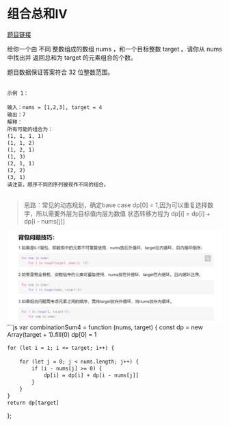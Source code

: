 # 组合总和Ⅳ
<a href="https://leetcode-cn.com/problems/combination-sum-iv/" target="_blank">题目链接</a>

给你一个由 不同 整数组成的数组 nums ，和一个目标整数 target 。请你从 nums 中找出并
返回总和为 target 的元素组合的个数。

题目数据保证答案符合 32 位整数范围。


```

示例 1：

输入：nums = [1,2,3], target = 4
输出：7
解释：
所有可能的组合为：
(1, 1, 1, 1)
(1, 1, 2)
(1, 2, 1)
(1, 3)
(2, 1, 1)
(2, 2)
(3, 1)
请注意，顺序不同的序列被视作不同的组合。


```

> 思路：常见的动态规划，确定base case dp[0] = 1,因为可以重复选择数字，所以需要外层为目标值内层为数值
> 状态转移方程为 dp[i] = dp[i] + dp[i - nums[j]]
<div> <img src="../public/img/regular.png"/></div>
```js
var combinationSum4 = function (nums, target) {
    const dp = new Array(target + 1).fill(0)
    dp[0] = 1

    for (let i = 1; i <= target; i++) {

        for (let j = 0; j < nums.length; j++) {
            if (i - nums[j] >= 0) {
                dp[i] = dp[i] + dp[i - nums[j]]
            }
        }
    }
    return dp[target]
};
```
